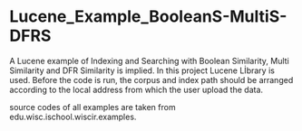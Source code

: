 # Lucene_Example_BooleanS-MultiS-DFRS
A Lucene example of Indexing and Searching with Boolean Similarity, Multi Similarity and DFR Similarity is implied. In this project Lucene Lİbrary is used.
Before the code is run, the corpus and index path should be arranged according to the local address from which the user upload the data.

source codes of all examples are taken from edu.wisc.ischool.wiscir.examples.  
